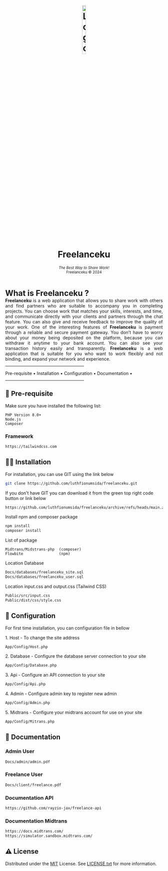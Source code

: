 <h1 id="Freelanceku" align="center" style="text-align: center;">
<img src="https://i.ibb.co/cNSLB3x/favicon.png" alt="Logo Freelanceku" width="15%" height="20%"><br />
Freelanceku
</h1>
<p align="center">
<small><i>The Best Way to Share Work!</i></small><br />
<small>Freelanceku &copy; 2024</small>
</p>
<br />

<p style="text-align: justify;">
    <span style="font-size: 25px;"><strong>What is Freelanceku ?</strong></span><br />
    <strong>Freelanceku</strong> is a web application that allows you to share work with others and find partners who are suitable to accompany you in completing projects. You can choose work that matches your skills, interests, and time, and communicate directly with your clients and partners through the chat feature. You can also give and receive feedback to improve the quality of your work. One of the interesting features of <strong>Freelanceku</strong> is payment through a reliable and secure payment gateway. You don’t have to worry about your money being deposited on the platform, because you can withdraw it anytime to your bank account. You can also see your transaction history easily and transparently. <strong>Freelanceku</strong> is a web application that is suitable for you who want to work flexibly and not binding, and expand your network and experience.
</p>

<hr style="width: 50%;" />

<p align="center">

<a herf="#prerequisite">Pre-requisite</a> •
<a herf="#installation">Installation</a> •
<a herf="#configuration">Configuration</a> •
<a herf="#documentation">Documentation</a> •
</p>

<hr style="width: 50%;" />


<h2 id="prerequisite">👀 Pre-requisite</h2>
<p>Make sure you have installed the following list:</p>
    
    PHP Version 8.0+ 
    Node.js
    Composer

<h3>Framework</h3>

```bash
https://tailwindcss.com
```

<h2 id="installation">👨‍🔧 Installation</h2>
<p>For installation, you can use GIT using the link below</p>

```bash
git clone https://github.com/luthfionumsida/freelanceku.git
```

<p>If you don't have GIT you can download it from the green top right code button or link below</p>

```bash
https://github.com/luthfionumsida/freelanceku/archive/refs/heads/main.zip
```
<p>Install npm and composer package</p>

```bash
npm install
composer install
```

<p>List of package</p>

    Midtrans/Midstrans-php  (composer)
    Flowbite                (npm)

<p>Location Database</p>

```bash
Docs/databases/freelanceku_site.sql
Docs/databases/freelanceku_user.sql
``` 

<p>Location input.css and output.css (Tailwind CSS)</p>

```bash
Public/src/input.css
Public/dist/css/style.css
``` 

<h2 id="configuration">🔧 Configuration</h2>
<p>For first time installation, you can configuration file in bellow</p>
<p>1. Host - To change the site address</p>

```bash
App/Config/Host.php
```
<p>2. Database - Configure the database server connection to your site</p>

```bash
App/Config/Database.php
```
<p>3. Api - Configure an API connection to your site</p>

```bash
App/Config/Api.php
```
<p>4. Admin - Configure admin key to register new admin</p>

```bash
App/Config/Admin.php
```
<p>5. Midtrans - Configure your midtrans account for use on your site</p>

```bash
App/Config/Mitrans.php
```
<h2 id="documentation">📄 Documentation</h2>
<h3>Admin User</h3>

```bash
Docs/admin/admin.pdf
``` 
<h3>Freelance User</h3>

```bash
Docs/client/freelance.pdf
``` 

<h3>Documentation API</h3>

```bash
https://github.com/rayzio-jax/freelance-api
``` 
<h3>Documentation Midtrans</h3>

```bash
https://docs.midtrans.com/
https://simulator.sandbox.midtrans.com/
``` 

<h2>⚠️ License</h2>

Distributed under the [MIT](https://choosealicense.com/licenses/mit/) License. See [LICENSE.txt](https://github.com/luthfionumsida/freelanceku/blob/main/LICENSE) for more information.
